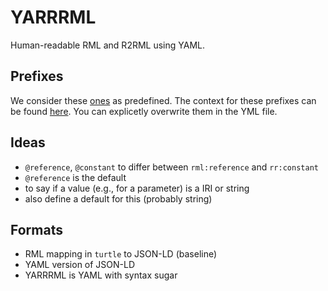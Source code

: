 # YARRRML

Human-readable RML and R2RML using YAML.


## Prefixes

We consider these [ones](https://www.w3.org/2011/rdfa-context/rdfa-1.1) as predefined. The context for these prefixes can be found [here](http://www.w3.org/2013/json-ld-context/rdfa11). You can explicetly overwrite them in the YML file.

## Ideas
- `@reference`, `@constant` to differ between `rml:reference` and `rr:constant`
- `@reference` is the default
- to say if a value (e.g., for a parameter) is a IRI or string
- also define a default for this (probably string)

## Formats
- RML mapping in `turtle` to JSON-LD (baseline)
- YAML version of JSON-LD
- YARRRML is YAML with syntax sugar
